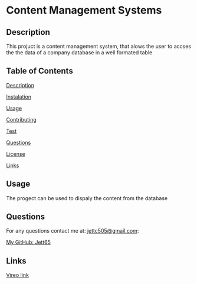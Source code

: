 # Content Management Systems

## Description

This projuct is a content management system, that alows the user to accses the the data of a company database in a well formated table

## Table of Contents

[Description](#description)

[Instalation](#instalation)

[Usage](#usage)

[Contributing](#contributing)

[Test](#test)

[Questions](#questions)

[License](#license)

[Links](#links)

## Usage

The progect can be used to dispaly the content from the database

## Questions

For any questions contact me at: jettc505@gmail.com:

[My GitHub: Jett65](https://github.com/Jett65)

## Links

[Vireo link](assets/cms.mkv)
